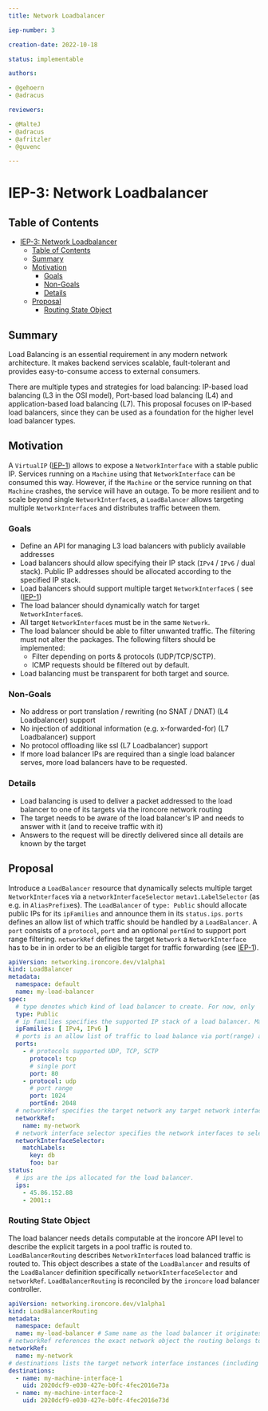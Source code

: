 ```yaml
---
title: Network Loadbalancer

iep-number: 3

creation-date: 2022-10-18

status: implementable

authors:

- @gehoern
- @adracus

reviewers:

- @MalteJ
- @adracus
- @afritzler
- @guvenc

---
```


# IEP-3: Network Loadbalancer

## Table of Contents

- [IEP-3: Network Loadbalancer](#IEP-3-network-loadbalancer)
  - [Table of Contents](#table-of-contents)
  - [Summary](#summary)
  - [Motivation](#motivation)
    - [Goals](#goals)
    - [Non-Goals](#non-goals)
    - [Details](#details)
  - [Proposal](#proposal)
    - [Routing State Object](#routing-state-object)

## Summary

Load Balancing is an essential requirement in any modern network architecture.
It makes backend services scalable, fault-tolerant and provides easy-to-consume access to external consumers.

There are multiple types and strategies for load balancing: IP-based load balancing (L3 in the OSI model),
Port-based load balancing (L4) and application-based load balancing (L7). This proposal focuses on IP-based
load balancers, since they can be used as a foundation for the higher level load balancer types.

## Motivation

A `VirtualIP` ([IEP-1](01-networking-integration.md#the-virtualip-type)) allows to expose a `NetworkInterface`
with a stable public IP. Services running on a `Machine` using that `NetworkInterface` can be consumed this way.
However, if the `Machine` or the service running on that `Machine` crashes, the service will have an outage.
To be more resilient and to scale beyond single `NetworkInterface`s, a `LoadBalancer` allows targeting multiple
`NetworkInterface`s and distributes traffic between them.

### Goals

- Define an API for managing L3 load balancers with publicly available addresses
- Load balancers should allow specifying their IP stack (`IPv4` / `IPv6` / dual stack). Public IP addresses
  should be allocated according to the specified IP stack.
- Load balancers should support multiple target `NetworkInterface`s (
  see ([IEP-1](01-networking-integration.md#the-networkinterface-type))
- The load balancer should dynamically watch for target `NetworkInterface`s.
- All target `NetworkInterface`s must be in the same `Network`.
- The load balancer should be able to filter unwanted traffic. The filtering must not alter the packages.
  The following filters should be implemented:
    - Filter depending on ports & protocols (UDP/TCP/SCTP).
    - ICMP requests should be filtered out by default.
- Load balancing must be transparent for both target and source.

### Non-Goals

- No address or port translation / rewriting (no SNAT / DNAT) (L4 Loadbalancer) support
- No injection of additional information (e.g. x-forwarded-for) (L7 Loadbalancer) support
- No protocol offloading like ssl (L7 Loadbalancer) support
- If more load balancer IPs are required than a single load balancer serves, more load balancers have to be requested.

### Details

- Load balancing is used to deliver a packet addressed to the load balancer to one of its targets via the ironcore
  network routing
- The target needs to be aware of the load balancer's IP and needs to answer with it (and to receive traffic with it)
- Answers to the request will be directly delivered since all details are known by the target

## Proposal

Introduce a `LoadBalancer` resource that dynamically selects multiple target `NetworkInterface`s via
a `networkInterfaceSelector` `metav1.LabelSelector` (as e.g. in `AliasPrefix`es).
The `LoadBalancer` of `type: Public` should allocate public IPs for its `ipFamilies` and announce them in
its `status.ips`.
`ports` defines an allow list of which traffic should be handled by a `LoadBalancer`. A `port` consists of
a `protocol`, `port` and an optional `portEnd` to support port range filtering.
`networkRef` defines the target `Network` a `NetworkInterface` has to be in in order to be an eligible target
for traffic forwarding (see [IEP-1](01-networking-integration.md#the-networkinterface-type)).

[//]: # (@formatter:off)
```yaml
apiVersion: networking.ironcore.dev/v1alpha1
kind: LoadBalancer
metadata:
  namespace: default
  name: my-load-balancer
spec:
  # type denotes which kind of load balancer to create. For now, only `Public` is supported.
  type: Public
  # ip families specifies the supported IP stack of a load balancer. May be `IPv4`, `IPv6` or both (dual stack).
  ipFamilies: [ IPv4, IPv6 ]
  # ports is an allow list of traffic to load balance via port(range) and protocol.
  ports:
    - # protocols supported UDP, TCP, SCTP
      protocol: tcp
      # single port
      port: 80
    - protocol: udp
      # port range
      port: 1024
      portEnd: 2048
  # networkRef specifies the target network any target network interface should be in.
  networkRef:
    name: my-network
  # network interface selector specifies the network interfaces to select for load balancing.
  networkInterfaceSelector:
    matchLabels:
      key: db
      foo: bar
status:
  # ips are the ips allocated for the load balancer.
  ips:
    - 45.86.152.88
    - 2001::
```
[//]: # (@formatter:on)

### Routing State Object

The load balancer needs details computable at the ironcore API level to describe the explicit targets in a pool traffic
is routed to. `LoadBalancerRouting` describes `NetworkInterface`s load balanced traffic is routed to.
This object describes a state of the `LoadBalancer` and results of the `LoadBalancer` definition
specifically `networkInterfaceSelector` and `networkRef`. `LoadBalancerRouting` is reconciled by the `ironcore` load
balancer controller.

[//]: # (@formatter:off)
```yaml
apiVersion: networking.ironcore.dev/v1alpha1
kind: LoadBalancerRouting
metadata:
  namespace: default
  name: my-load-balancer # Same name as the load balancer it originates from.
# networkRef references the exact network object the routing belongs to.
networkRef:
  name: my-network
# destinations lists the target network interface instances (including UID) for load balancing.
destinations:
  - name: my-machine-interface-1
    uid: 2020dcf9-e030-427e-b0fc-4fec2016e73a
  - name: my-machine-interface-2
    uid: 2020dcf9-e030-427e-b0fc-4fec2016e73d
```
[//]: # (@formatter:on)
